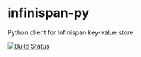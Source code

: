 # infinispan-py
Python client for Infinispan key-value store

[![Build Status](https://travis-ci.org/VaclavDedik/infinispan-py.svg?branch=master)](https://travis-ci.org/VaclavDedik/infinispan-py)
